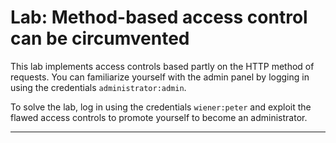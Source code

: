 # Lab: Method-based access control can be circumvented

This lab implements access controls based partly on the HTTP method of requests.
You can familiarize yourself with the admin panel by logging in using the credentials `administrator:admin`.

To solve the lab, log in using the credentials `wiener:peter` and exploit the flawed access controls to promote yourself to become an administrator.

---
